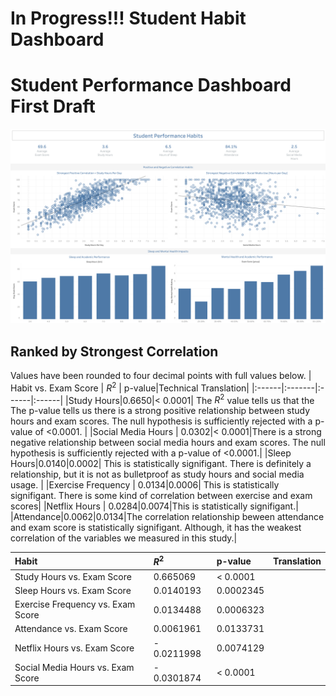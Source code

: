 # In Progress!!! Student Habit Dashboard


# Student Performance Dashboard First Draft
![Student Performance Dashbaord v.01](tableau/Student-Performance-Dashboard.png)

## Ranked by Strongest Correlation
Values have been rounded to four decimal points with full values below.
| Habit vs. Exam Score | $R^2$ | p-value|Technical Translation|
|:------|:-------|:------|:------|
|Study Hours|0.6650|< 0.0001| The $R^2$ value tells us that the The p-value tells us there is a strong positive relationship between study hours and exam scores. The null hypothesis is sufficiently rejected with a p-value of <0.0001.  |
|Social Media Hours | 0.0302|< 0.0001|There is a strong negative relationship between social media hours and exam scores. The null hypothesis is sufficiently rejected with a p-value of <0.0001.|
|Sleep Hours|0.0140|0.0002| This is statistically signifigant. There is definitely a relationship, but it is not as bulletproof as study hours and social media usage. |
|Exercise Frequency | 0.0134|0.0006| This is statistically signifigant. There is some kind of correlation between exercise and exam scores|
|Netflix Hours  | 0.0284|0.0074|This is statistically signifigant.|
|Attendance|0.0062|0.0134|The correlation relationship beween attendance and exam score is statistically signifigant. Although, it has the weakest correlation of the variables we measured in this study.|




| Habit | $R^2$ | p-value|Translation|
|:------|:-------|:------|------|
|Study Hours vs. Exam Score|0.665069|< 0.0001| |
|Sleep Hours vs. Exam Score|0.0140193|0.0002345||
|Exercise Frequency vs. Exam Score | 0.0134488|0.0006323||
|Attendance vs. Exam Score|0.0061961|0.0133731||
|Netflix Hours vs. Exam Score | - 0.0211998|0.0074129||
|Social Media Hours vs. Exam Score |- 0.0301874|< 0.0001||
